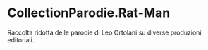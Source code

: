 # CollectionParodie.Rat-Man
Raccolta ridotta delle parodie di Leo Ortolani su diverse produzioni editoriali.
